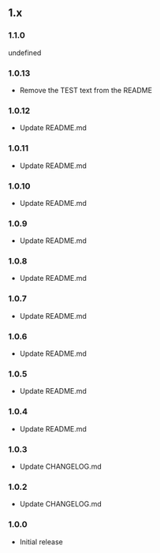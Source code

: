 ## 1.x

### 1.1.0

undefined

### 1.0.13

* Remove the TEST text from the README

### 1.0.12

* Update README.md

### 1.0.11

* Update README.md

### 1.0.10

* Update README.md

### 1.0.9

* Update README.md

### 1.0.8

* Update README.md

### 1.0.7

* Update README.md

### 1.0.6

* Update README.md

### 1.0.5

* Update README.md

### 1.0.4

* Update README.md

### 1.0.3

* Update CHANGELOG.md

### 1.0.2

* Update CHANGELOG.md

### 1.0.0

* Initial release
